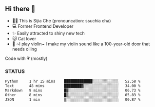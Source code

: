 ## Hi there 👋

- 🙋‍♀️ This is Sijia Che (pronouncation: ssuchia cha)
- 💻 Former Frontend Developer
- ✨ Easily attracted to shiny new tech
- 🐱 Cat lover
- 🌟 ~I play violin~ I make my violin sound like a 100-year-old door that needs oiling

Code with 💗 (mostly)

### STATUS
<!--START_SECTION:waka-->

```txt
Python     1 hr 15 mins    █████████████░░░░░░░░░░░░   52.58 %
Text       48 mins         ████████▓░░░░░░░░░░░░░░░░   34.00 %
Markdown   9 mins          █▓░░░░░░░░░░░░░░░░░░░░░░░   06.73 %
Other      8 mins          █▒░░░░░░░░░░░░░░░░░░░░░░░   05.83 %
JSON       1 min           ▒░░░░░░░░░░░░░░░░░░░░░░░░   00.87 %
```

<!--END_SECTION:waka-->
